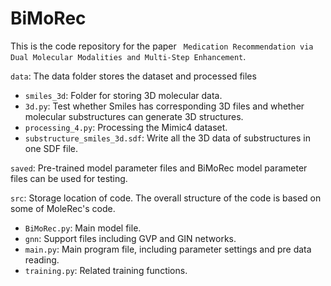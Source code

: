 # BiMoRec
This is the code repository for the paper `	Medication Recommendation via Dual Molecular Modalities and Multi-Step Enhancement`.

`data`: The data folder stores the dataset and processed files

- `smiles_3d`: Folder for storing 3D molecular data.
- `3d.py`: Test whether Smiles has corresponding 3D files and whether molecular substructures can generate 3D structures.
- `processing_4.py`: Processing the Mimic4 dataset.
- `substructure_smiles_3d.sdf`: Write all the 3D data of substructures in one SDF file.

`saved`: Pre-trained model parameter files and BiMoRec model parameter files can be used for testing.

`src`: Storage location of code. The overall structure of the code is based on some of MoleRec's code.

- `BiMoRec.py`: Main model file.
- `gnn`: Support files including GVP and GIN networks.
- `main.py`: Main program file, including parameter settings and pre data reading.
- `training.py`: Related training functions.